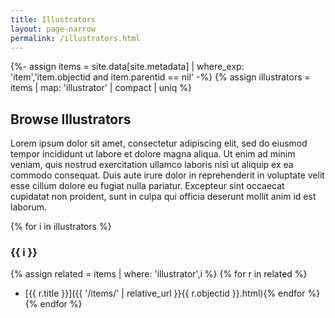```yaml
---
title: Illustrators
layout: page-narrow
permalink: /illustrators.html
---
```


{%- assign items = site.data[site.metadata] | where_exp: 'item','item.objectid and item.parentid == nil' -%}
{% assign illustrators = items | map: 'illustrator' | compact | uniq %}

## Browse Illustrators

Lorem ipsum dolor sit amet, consectetur adipiscing elit, sed do eiusmod tempor incididunt ut labore et dolore magna aliqua. Ut enim ad minim veniam, quis nostrud exercitation ullamco laboris nisi ut aliquip ex ea commodo consequat. Duis aute irure dolor in reprehenderit in voluptate velit esse cillum dolore eu fugiat nulla pariatur. Excepteur sint occaecat cupidatat non proident, sunt in culpa qui officia deserunt mollit anim id est laborum. 

{% for i in illustrators %}
### {{ i }}

{% assign related = items | where: 'illustrator',i %}
{% for r in related %}
- [{{ r.title }}]({{ '/items/' | relative_url }}{{ r.objectid }}.html){% endfor %}
{% endfor %}